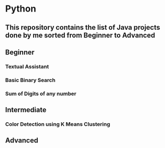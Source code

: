 # Python
## This repository contains the list of Java projects done by me sorted from Beginner to Advanced
## Beginner
### Textual Assistant
### Basic Binary Search
### Sum of Digits of any number
## Intermediate
###  Color Detection using K Means Clustering
## Advanced
